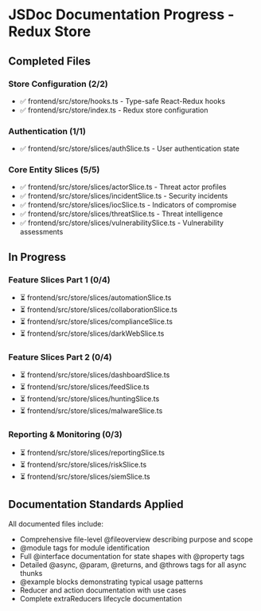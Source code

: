 # JSDoc Documentation Progress - Redux Store

## Completed Files

### Store Configuration (2/2)
- ✅ frontend/src/store/hooks.ts - Type-safe React-Redux hooks
- ✅ frontend/src/store/index.ts - Redux store configuration

### Authentication (1/1)
- ✅ frontend/src/store/slices/authSlice.ts - User authentication state

### Core Entity Slices (5/5)
- ✅ frontend/src/store/slices/actorSlice.ts - Threat actor profiles
- ✅ frontend/src/store/slices/incidentSlice.ts - Security incidents
- ✅ frontend/src/store/slices/iocSlice.ts - Indicators of compromise
- ✅ frontend/src/store/slices/threatSlice.ts - Threat intelligence
- ✅ frontend/src/store/slices/vulnerabilitySlice.ts - Vulnerability assessments

## In Progress

### Feature Slices Part 1 (0/4)
- ⏳ frontend/src/store/slices/automationSlice.ts
- ⏳ frontend/src/store/slices/collaborationSlice.ts
- ⏳ frontend/src/store/slices/complianceSlice.ts
- ⏳ frontend/src/store/slices/darkWebSlice.ts

### Feature Slices Part 2 (0/4)
- ⏳ frontend/src/store/slices/dashboardSlice.ts
- ⏳ frontend/src/store/slices/feedSlice.ts
- ⏳ frontend/src/store/slices/huntingSlice.ts
- ⏳ frontend/src/store/slices/malwareSlice.ts

### Reporting & Monitoring (0/3)
- ⏳ frontend/src/store/slices/reportingSlice.ts
- ⏳ frontend/src/store/slices/riskSlice.ts
- ⏳ frontend/src/store/slices/siemSlice.ts

## Documentation Standards Applied

All documented files include:
- Comprehensive file-level @fileoverview describing purpose and scope
- @module tags for module identification
- Full @interface documentation for state shapes with @property tags
- Detailed @async, @param, @returns, and @throws tags for all async thunks
- @example blocks demonstrating typical usage patterns
- Reducer and action documentation with use cases
- Complete extraReducers lifecycle documentation

